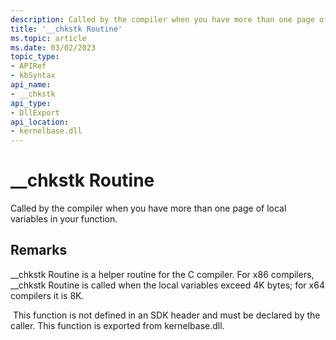 ```yaml
---
description: Called by the compiler when you have more than one page of local variables in your function. (__chkstk)
title: '__chkstk Routine'
ms.topic: article
ms.date: 03/02/2023
topic_type: 
- APIRef
- kbSyntax
api_name: 
- __chkstk
api_type: 
- DllExport
api_location: 
- kernelbase.dll
---
```


# \__chkstk Routine

Called by the compiler when you have more than one page of local variables in your function.

## Remarks

\__chkstk Routine is a helper routine for the C compiler. For x86 compilers, \__chkstk Routine is called when the local variables exceed 4K bytes; for x64 compilers it is 8K.

 This function is not defined in an SDK header and must be declared by the caller. This function is exported from kernelbase.dll.

 



